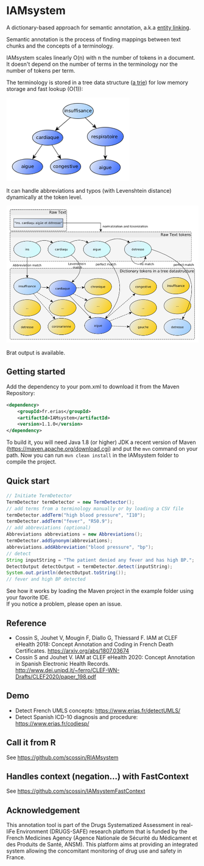 # IAMsystem

A dictionary-based approach for semantic annotation, a.k.a [entity linking](https://en.wikipedia.org/wiki/Entity_linking). 

Semantic annotation is the process of finding mappings between text chunks and the concepts of a terminology. 

IAMsystem scales linearly O(n) with n the number of tokens in a document. It doesn't depend on the number of terms in the terminology nor the number of tokens per term. 
  
The terminology is stored in a tree data structure ([a trie](https://en.wikipedia.org/wiki/Trie)) for low memory storage and fast lookup (O(1)): 

<img src="./trie_datastructure.png"/>

It can handle abbreviations and typos (with Levenshtein distance) dynamically at the token level.

<img src="./search_algorithm.png" width="525" height="360"/>

Brat output is available. 



## Getting started

Add the dependency to your pom.xml to download it from the Maven Repository:

```XML
<dependency>
 	<groupId>fr.erias</groupId>
	<artifactId>IAMsystem</artifactId>
	<version>1.1.0</version>
</dependency>
```

To build it, you will need Java 1.8 (or higher) JDK a recent version of Maven (https://maven.apache.org/download.cgi) and put the `mvn` command on your path. Now you can run `mvn clean install` in the IAMsystem folder to compile the project. 

## Quick start
```java
// Initiate TermDetector
TermDetector termDetector = new TermDetector();
// add terms from a terminology manually or by loading a CSV file
termDetector.addTerm("high blood pressure", "I10");
termDetector.addTerm("fever", "R50.9");
// add abbreviations (optional)
Abbreviations abbreviations = new Abbreviations();
termDetector.addSynonym(abbreviations);
abbreviations.addAbbreviation("blood pressure", "bp");
// detect
String inputString = "The patient denied any fever and has high BP.";
DetectOutput detectOutput = termDetector.detect(inputString);
System.out.println(detectOutput.toString());
// fever and high BP detected
```

See how it works by loading the Maven project in the example folder using your favorite IDE.  
If you notice a problem, please open an issue.

## Reference
*    Cossin S, Jouhet V, Mougin F, Diallo G, Thiessard F. IAM at CLEF eHealth 2018: Concept Annotation and Coding in French Death Certificates. https://arxiv.org/abs/1807.03674
*    Cossin S and Jouhet V. IAM at CLEF eHealth 2020: Concept Annotation in Spanish Electronic Health Records.  http://www.dei.unipd.it/~ferro/CLEF-WN-Drafts/CLEF2020/paper_198.pdf

## Demo
*    Detect French UMLS concepts: https://www.erias.fr/detectUMLS/
*    Detect Spanish ICD-10 diagnosis and procedure: https://www.erias.fr/codiesp/

## Call it from R
See https://github.com/scossin/RIAMsystem

## Handles context (negation...) with FastContext
See https://github.com/scossin/IAMsystemFastContext



## Acknowledgement
This annotation tool is part of the Drugs Systematized Assessment in real-liFe Environment (DRUGS-SAFE) research platform that is funded by the French Medicines Agency (Agence Nationale de Sécurité du Médicament et des Produits de Santé, ANSM). This platform aims at providing an integrated system allowing the concomitant monitoring of drug use and safety in France.

